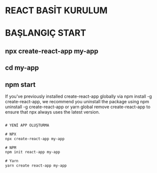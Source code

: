 # REACT BASİT KURULUM

# BAŞLANGIÇ START
## npx create-react-app my-app
## cd my-app
## npm start

If you've previously installed create-react-app globally via npm install -g create-react-app, we recommend you uninstall the package using npm uninstall -g create-react-app or yarn global remove create-react-app to ensure that npx always uses the latest version.



```html

# YENİ APP OLUŞTURMA

# NPX
npx create-react-app my-app

# NPM
npm init react-app my-app

# Yarn
yarn create react-app my-app

```
